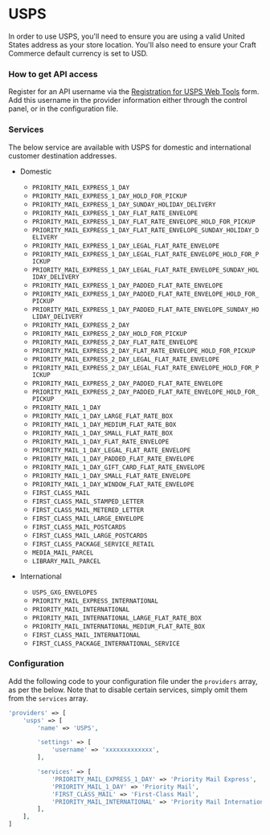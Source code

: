 # USPS

In order to use USPS, you'll need to ensure you are using a valid United States address as your store location. You'll also need to ensure your Craft Commerce default currency is set to USD.

### How to get API access

Register for an API username via the [Registration for USPS Web Tools](https://registration.shippingapis.com/) form. Add this username in the provider information either through the control panel, or in the configuration file.

### Services

The below service are available with USPS for domestic and international customer destination addresses.

- Domestic
    
    - `PRIORITY_MAIL_EXPRESS_1_DAY`
    - `PRIORITY_MAIL_EXPRESS_1_DAY_HOLD_FOR_PICKUP`
    - `PRIORITY_MAIL_EXPRESS_1_DAY_SUNDAY_HOLIDAY_DELIVERY`
    - `PRIORITY_MAIL_EXPRESS_1_DAY_FLAT_RATE_ENVELOPE`
    - `PRIORITY_MAIL_EXPRESS_1_DAY_FLAT_RATE_ENVELOPE_HOLD_FOR_PICKUP`
    - `PRIORITY_MAIL_EXPRESS_1_DAY_FLAT_RATE_ENVELOPE_SUNDAY_HOLIDAY_DELIVERY`
    - `PRIORITY_MAIL_EXPRESS_1_DAY_LEGAL_FLAT_RATE_ENVELOPE`
    - `PRIORITY_MAIL_EXPRESS_1_DAY_LEGAL_FLAT_RATE_ENVELOPE_HOLD_FOR_PICKUP`
    - `PRIORITY_MAIL_EXPRESS_1_DAY_LEGAL_FLAT_RATE_ENVELOPE_SUNDAY_HOLIDAY_DELIVERY`
    - `PRIORITY_MAIL_EXPRESS_1_DAY_PADDED_FLAT_RATE_ENVELOPE`
    - `PRIORITY_MAIL_EXPRESS_1_DAY_PADDED_FLAT_RATE_ENVELOPE_HOLD_FOR_PICKUP`
    - `PRIORITY_MAIL_EXPRESS_1_DAY_PADDED_FLAT_RATE_ENVELOPE_SUNDAY_HOLIDAY_DELIVERY`
    - `PRIORITY_MAIL_EXPRESS_2_DAY`
    - `PRIORITY_MAIL_EXPRESS_2_DAY_HOLD_FOR_PICKUP`
    - `PRIORITY_MAIL_EXPRESS_2_DAY_FLAT_RATE_ENVELOPE`
    - `PRIORITY_MAIL_EXPRESS_2_DAY_FLAT_RATE_ENVELOPE_HOLD_FOR_PICKUP`
    - `PRIORITY_MAIL_EXPRESS_2_DAY_LEGAL_FLAT_RATE_ENVELOPE`
    - `PRIORITY_MAIL_EXPRESS_2_DAY_LEGAL_FLAT_RATE_ENVELOPE_HOLD_FOR_PICKUP`
    - `PRIORITY_MAIL_EXPRESS_2_DAY_PADDED_FLAT_RATE_ENVELOPE`
    - `PRIORITY_MAIL_EXPRESS_2_DAY_PADDED_FLAT_RATE_ENVELOPE_HOLD_FOR_PICKUP`
    - `PRIORITY_MAIL_1_DAY`
    - `PRIORITY_MAIL_1_DAY_LARGE_FLAT_RATE_BOX`
    - `PRIORITY_MAIL_1_DAY_MEDIUM_FLAT_RATE_BOX`
    - `PRIORITY_MAIL_1_DAY_SMALL_FLAT_RATE_BOX`
    - `PRIORITY_MAIL_1_DAY_FLAT_RATE_ENVELOPE`
    - `PRIORITY_MAIL_1_DAY_LEGAL_FLAT_RATE_ENVELOPE`
    - `PRIORITY_MAIL_1_DAY_PADDED_FLAT_RATE_ENVELOPE`
    - `PRIORITY_MAIL_1_DAY_GIFT_CARD_FLAT_RATE_ENVELOPE`
    - `PRIORITY_MAIL_1_DAY_SMALL_FLAT_RATE_ENVELOPE`
    - `PRIORITY_MAIL_1_DAY_WINDOW_FLAT_RATE_ENVELOPE`
    - `FIRST_CLASS_MAIL`
    - `FIRST_CLASS_MAIL_STAMPED_LETTER`
    - `FIRST_CLASS_MAIL_METERED_LETTER`
    - `FIRST_CLASS_MAIL_LARGE_ENVELOPE`
    - `FIRST_CLASS_MAIL_POSTCARDS`
    - `FIRST_CLASS_MAIL_LARGE_POSTCARDS`
    - `FIRST_CLASS_PACKAGE_SERVICE_RETAIL`
    - `MEDIA_MAIL_PARCEL`
    - `LIBRARY_MAIL_PARCEL`

- International
    
    - `USPS_GXG_ENVELOPES`
    - `PRIORITY_MAIL_EXPRESS_INTERNATIONAL`
    - `PRIORITY_MAIL_INTERNATIONAL`
    - `PRIORITY_MAIL_INTERNATIONAL_LARGE_FLAT_RATE_BOX`
    - `PRIORITY_MAIL_INTERNATIONAL_MEDIUM_FLAT_RATE_BOX`
    - `FIRST_CLASS_MAIL_INTERNATIONAL`
    - `FIRST_CLASS_PACKAGE_INTERNATIONAL_SERVICE`

### Configuration

Add the following code to your configuration file under the `providers` array, as per the below. Note that to disable certain services, simply omit them from the `services` array.

```php
'providers' => [
    'usps' => [
        'name' => 'USPS',

        'settings' => [
            'username' => 'xxxxxxxxxxxxx',
        ],

        'services' => [
            'PRIORITY_MAIL_EXPRESS_1_DAY' => 'Priority Mail Express',
            'PRIORITY_MAIL_1_DAY' => 'Priority Mail',
            'FIRST_CLASS_MAIL' => 'First-Class Mail',
            'PRIORITY_MAIL_INTERNATIONAL' => 'Priority Mail International',
        ],
    ],
]
```